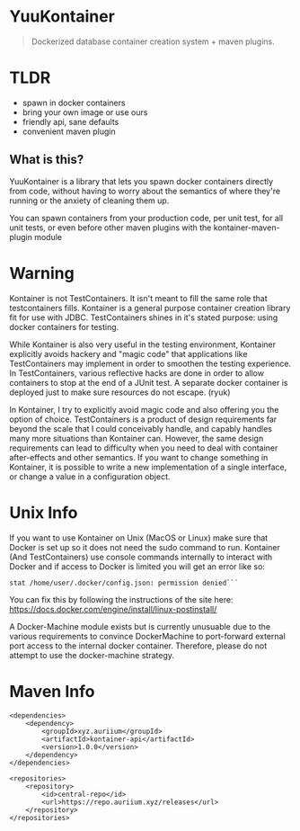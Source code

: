 # YuuKontainer
> Dockerized database container creation system + maven plugins.

# TLDR
- spawn in docker containers
- bring your own image or use ours
- friendly api, sane defaults
- convenient maven plugin
  
## What is this?
YuuKontainer is a library that lets you spawn docker containers directly from code, without having to worry about the semantics of where they're running or the anxiety of cleaning them up.

You can spawn containers from your production code, per unit test, for all unit tests, or even before other maven plugins with the kontainer-maven-plugin module

# Warning

Kontainer is not TestContainers. It isn't meant to fill the same role that testcontainers fills.
Kontainer is a general purpose container creation library fit for use with JDBC. TestContainers shines in it's stated purpose: using docker containers for testing.

While Kontainer is also very useful in the testing environment, Kontainer explicitly avoids hackery and "magic code"
that applications like TestContainers may implement in order to smoothen the testing experience.
In TestContainers, various reflective hacks are done in order to allow containers to stop at the end of a JUnit test.
A separate docker container is deployed just to make sure resources do not escape. (ryuk)

In Kontainer, I try to explicitly avoid magic code and also offering you the option of choice.
TestContainers is a product of design requirements far beyond the scale that I could conceivably handle, and capably handles many more situations than Kontainer can. However, the same design requirements can lead to difficulty when you need to deal with container after-effects and other semantics. If you want to change something in Kontainer, it is possible to write a new implementation of a single interface, or change a value in a configuration object.

# Unix Info

If you want to use Kontainer on Unix (MacOS or Linux) make sure that Docker is set up so it does
not need the sudo command to run. Kontainer (And TestContainers) use console commands internally
to interact with Docker and if access to Docker is limited you will get an error like so:

```WARNING: Error loading config file: /home/user/.docker/config.json -
stat /home/user/.docker/config.json: permission denied```
```

You can fix this by following the instructions of the site here:
https://docs.docker.com/engine/install/linux-postinstall/

A Docker-Machine module exists but is currently unusuable due to the various requirements to convince
DockerMachine to port-forward external port access to the internal docker container. Therefore, please
do not attempt to use the docker-machine strategy.


# Maven Info

```
<dependencies>
    <dependency>
        <groupId>xyz.auriium</groupId>
        <artifactId>kontainer-api</artifactId>
        <version>1.0.0</version>
    </dependency>
</dependencies>

<repositories>
    <repository>
        <id>central-repo</id>
        <url>https://repo.auriium.xyz/releases</url>
    </repository>
</repositories>
```

